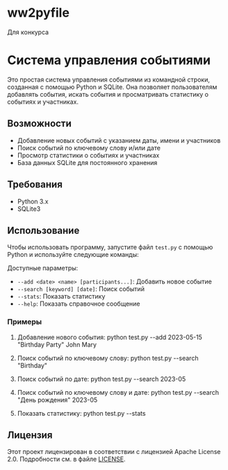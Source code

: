 
# ww2pyfile
Для конкурса
# Система управления событиями

Это простая система управления событиями из командной строки, созданная с помощью Python и SQLite. Она позволяет пользователям добавлять события, искать события и просматривать статистику о событиях и участниках.

## Возможности

- Добавление новых событий с указанием даты, имени и участников
- Поиск событий по ключевому слову и/или дате
- Просмотр статистики о событиях и участниках
- База данных SQLite для постоянного хранения

## Требования

- Python 3.x
- SQLite3

## Использование

Чтобы использовать программу, запустите файл `test.py` с помощью Python и используйте следующие команды:

Доступные параметры:

- `--add <date> <name> [participants...]`: Добавить новое событие
- `--search [keyword] [date]`: Поиск событий
- `--stats`: Показать статистику
- `--help`: Показать справочное сообщение

### Примеры

1. Добавление нового события:
python test.py --add 2023-05-15 "Birthday Party" John Mary

2. Поиск событий по ключевому слову:
python test.py --search "Birthday"

3. Поиск событий по дате:
python test.py --search 2023-05

4. Поиск событий по ключевому слову и дате:
python test.py --search "День рождения" 2023-05

5. Показать статистику:
python test.py --stats

## Лицензия

Этот проект лицензирован в соответствии с лицензией Apache License 2.0. Подробности см. в файле [LICENSE](LICENSE).
